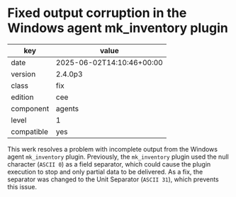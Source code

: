 [//]: # (werk v2)
# Fixed output corruption in the Windows agent mk_inventory plugin

key        | value
---------- | ---
date       | 2025-06-02T14:10:46+00:00
version    | 2.4.0p3
class      | fix
edition    | cee
component  | agents
level      | 1
compatible | yes

This werk resolves a problem with incomplete output from the Windows agent
`mk_inventory` plugin.
Previously, the `mk_inventory` plugin used the null character (`ASCII 0`)
as a field separator, which could cause the plugin execution to stop and only
partial data to be delivered.
As a fix, the separator was changed to the Unit Separator (`ASCII 31`),
which prevents this issue.
